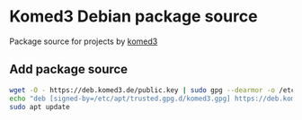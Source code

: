 # Komed3 Debian package source

Package source for projects by [komed3](https://komed3.de)

## Add package source

```bash
wget -O - https://deb.komed3.de/public.key | sudo gpg --dearmor -o /etc/apt/trusted.gpg.d/komed3.gpg
echo "deb [signed-by=/etc/apt/trusted.gpg.d/komed3.gpg] https://deb.komed3.de stable main" | sudo tee /etc/apt/sources.list.d/komed3.list
sudo apt update
```
